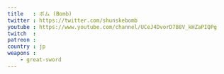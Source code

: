 ```yaml
---
title   : ボム (Bomb)
twitter : https://twitter.com/shunskebomb
youtube : https://www.youtube.com/channel/UCeJ4DvorD7B8V_kHZaPIQPg
twitch  :
patreon :
country : jp
weapons :
    - great-sword
---
```

